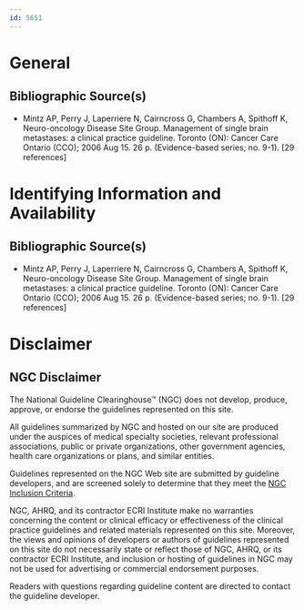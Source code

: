 ```yaml
---
id: 5651
---
```


# General

## Bibliographic Source(s)

- Mintz AP, Perry J, Laperriere N, Cairncross G, Chambers A, Spithoff K, Neuro-oncology Disease Site Group. Management of single brain metastases: a clinical practice guideline. Toronto (ON): Cancer Care Ontario (CCO); 2006 Aug 15. 26 p. (Evidence-based series; no. 9-1). [29 references]

# Identifying Information and Availability

## Bibliographic Source(s)

- Mintz AP, Perry J, Laperriere N, Cairncross G, Chambers A, Spithoff K, Neuro-oncology Disease Site Group. Management of single brain metastases: a clinical practice guideline. Toronto (ON): Cancer Care Ontario (CCO); 2006 Aug 15. 26 p. (Evidence-based series; no. 9-1). [29 references]

# Disclaimer

## NGC Disclaimer

The National Guideline Clearinghouse™ (NGC) does not develop, produce, approve, or endorse the guidelines represented on this site.

All guidelines summarized by NGC and hosted on our site are produced under the auspices of medical specialty societies, relevant professional associations, public or private organizations, other government agencies, health care organizations or plans, and similar entities.

Guidelines represented on the NGC Web site are submitted by guideline developers, and are screened solely to determine that they meet the [NGC Inclusion Criteria](/help-and-about/summaries/inclusion-criteria).

NGC, AHRQ, and its contractor ECRI Institute make no warranties concerning the content or clinical efficacy or effectiveness of the clinical practice guidelines and related materials represented on this site. Moreover, the views and opinions of developers or authors of guidelines represented on this site do not necessarily state or reflect those of NGC, AHRQ, or its contractor ECRI Institute, and inclusion or hosting of guidelines in NGC may not be used for advertising or commercial endorsement purposes.

Readers with questions regarding guideline content are directed to contact the guideline developer.

